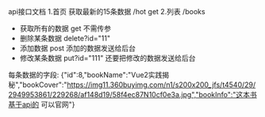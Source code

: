api接口文档
1.首页 获取最新的15条数据 /hot  get
2.列表  /books
 - 获取所有的数据 get 不需传参
 - 删除某条数据 delete?id="11"
 - 添加数据   post  添加的数据发送给后台
 - 修改某条数据  put?id="111" 还要把修改的数据发送给后台 
 
 每条数据的字段:
 {"id":8,"bookName":"Vue2实践揭秘","bookCover":"https://img11.360buyimg.com/n1/s200x200_jfs/t4540/29/2949953861/229268/af148d19/58f4ec87N10cf0e3a.jpg","bookInfo":"这本书基于api的 可以官网"}

